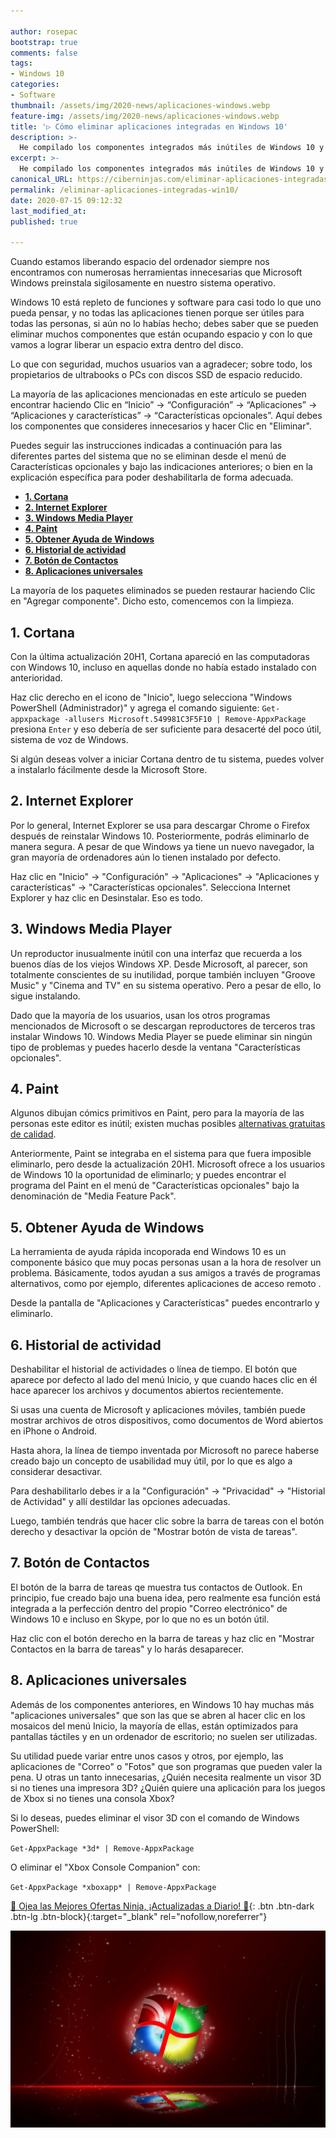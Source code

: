 ```yaml
---

author: rosepac
bootstrap: true
comments: false
tags:
- Windows 10
categories:
- Software
thumbnail: /assets/img/2020-news/aplicaciones-windows.webp
feature-img: /assets/img/2020-news/aplicaciones-windows.webp
title: '▷ Cómo eliminar aplicaciones integradas en Windows 10'
description: >-
  He compilado los componentes integrados más inútiles de Windows 10 y vamos a conocer cómo deshabilitarlos o eliminarlos para liberar espacio en el disco.
excerpt: >-
  He compilado los componentes integrados más inútiles de Windows 10 y vamos a conocer cómo deshabilitarlos o eliminarlos para liberar espacio en el disco.
canonical_URL: https://ciberninjas.com/eliminar-aplicaciones-integradas-win10/
permalink: /eliminar-aplicaciones-integradas-win10/
date: 2020-07-15 09:12:32
last_modified_at: 
published: true

---
```


<!-- https://lifehacker.ru/kak-udalit-prilozheniya-v-windows-10/ -->

Cuando estamos liberando espacio del ordenador siempre nos encontramos con numerosas herramientas innecesarias que Microsoft Windows preinstala sigilosamente en nuestro sistema operativo.

Windows 10 está repleto de funciones y software para casi todo lo que uno pueda pensar, y no todas las aplicaciones tienen porque ser útiles para todas las personas, si aún no lo habías hecho; debes saber que se pueden eliminar muchos componentes que están ocupando espacio y con lo que vamos a lograr liberar un espacio extra dentro del disco.

Lo que con seguridad, muchos usuarios van a agradecer; sobre todo, los propietarios de ultrabooks o PCs con discos SSD de espacio reducido.

La mayoría de las aplicaciones mencionadas en este artículo se pueden encontrar haciendo Clic en “Inicio” → “Configuración” → “Aplicaciones” → “Aplicaciones y características” → “Características opcionales”. Aquí debes los componentes que consideres innecesarios y hacer Clic en "Eliminar".

Puedes seguir las instrucciones indicadas a continuación para las diferentes partes del sistema que no se eliminan desde el menú de Características opcionales y bajo las indicaciones anteriores; o bien en la explicación específica para poder deshabilitarla de forma adecuada.
- [**1. Cortana**](#1-cortana)
- [**2. Internet Explorer**](#2-internet-explorer)
- [**3. Windows Media Player**](#3-windows-media-player)
- [**4. Paint**](#4-paint)
- [**5. Obtener Ayuda de Windows**](#5-obtener-ayuda-de-windows)
- [**6. Historial de actividad**](#6-historial-de-actividad)
- [**7. Botón de Contactos**](#7-botón-de-contactos)
- [**8. Aplicaciones universales**](#8-aplicaciones-universales)

La mayoría de los paquetes eliminados se pueden restaurar haciendo Clic en "Agregar componente". Dicho esto, comencemos con la limpieza.

## **1. Cortana**

Con la última actualización 20H1, Cortana apareció en las computadoras con Windows 10, incluso en aquellas donde no había estado instalado con anterioridad.

Haz clic derecho en el icono de "Inicio", luego selecciona "Windows PowerShell (Administrador)" y agrega el comando siguiente: `Get-appxpackage -allusers Microsoft.549981C3F5F10 | Remove-AppxPackage` presiona `Enter` y eso debería de ser suficiente para desacerté del poco útil, sistema de voz de Windows.

Si algún deseas volver a iniciar Cortana dentro de tu sistema, puedes volver a instalarlo fácilmente desde la Microsoft Store.

## **2. Internet Explorer**

Por lo general, Internet Explorer se usa para descargar Chrome o Firefox después de reinstalar Windows 10. Posteriormente, podrás eliminarlo de manera segura. A pesar de que Windows ya tiene un nuevo navegador, la gran mayoría de ordenadores aún lo tienen instalado por defecto.

Haz clic en "Inicio" → "Configuración" → "Aplicaciones" → "Aplicaciones y características" → "Características opcionales". Selecciona Internet Explorer y haz clic en Desinstalar. Eso es todo.

## **3. Windows Media Player**

Un reproductor inusualmente inútil con una interfaz que recuerda a los buenos días de los viejos Windows XP. Desde Microsoft, al parecer, son totalmente conscientes de su inutilidad, porque también incluyen "Groove Music" y "Cinema and TV" en su sistema operativo. Pero a pesar de ello, lo sigue instalando.

Dado que la mayoría de los usuarios, usan los otros programas mencionados de Microsoft o se descargan reproductores de terceros tras instalar Windows 10. Windows Media Player se puede eliminar sin ningún tipo de problemas y puedes hacerlo desde la ventana "Características opcionales".

## **4. Paint**

Algunos dibujan cómics primitivos en Paint, pero para la mayoría de las personas este editor es inútil; existen muchas posibles [alternativas gratuitas de calidad](https://ciberninjas.com/16-mejores-alternativas-paint-gratis/).

Anteriormente, Paint se integraba en el sistema para que fuera imposible eliminarlo, pero desde la actualización 20H1. Microsoft ofrece a los usuarios de Windows 10 la oportunidad de eliminarlo; y puedes encontrar el programa del Paint en el menú de "Características opcionales" bajo la denominación de "Media Feature Pack".

## **5. Obtener Ayuda de Windows**

La herramienta de ayuda rápida incoporada end Windows 10 es un componente básico que muy pocas personas usan a la hora de resolver un problema. Básicamente, todos ayudan a sus amigos a través de programas alternativos, como por ejemplo, diferentes aplicaciones de acceso remoto .

Desde la pantalla de "Aplicaciones y Características" puedes encontrarlo y eliminarlo.

## **6. Historial de actividad**

Deshabilitar el historial de actividades o línea de tiempo. El botón que aparece por defecto al lado del menú Inicio, y que cuando haces clic en él hace aparecer los archivos y documentos abiertos recientemente.

Si usas una cuenta de Microsoft y aplicaciones móviles, también puede mostrar archivos de otros dispositivos, como documentos de Word abiertos en iPhone o Android.

Hasta ahora, la línea de tiempo inventada por Microsoft no parece haberse creado bajo un concepto de usabilidad muy útil, por lo que es algo a considerar desactivar.

Para deshabilitarlo debes ir a la "Configuración" → "Privacidad" → "Historial de Actividad" y allí destildar las opciones adecuadas.

Luego, también tendrás que hacer clic sobre la barra de tareas con el botón derecho y desactivar la opción de "Mostrar botón de vista de tareas".

## **7. Botón de Contactos**

El botón de la barra de tareas qe muestra tus contactos de Outlook. En principio, fue creado bajo una buena idea, pero realmente esa función está integrada a la perfección dentro del propio "Correo electrónico" de Windows 10 e incluso en Skype, por lo que no es un botón útil.

Haz clic con el botón derecho en la barra de tareas y haz clic en "Mostrar Contactos en la barra de tareas" y lo harás desaparecer.

## **8. Aplicaciones universales**

Además de los componentes anteriores, en Windows 10 hay muchas más "aplicaciones universales" que son las que se abren al hacer clic en los mosaicos del menú Inicio, la mayoría de ellas, están optimizados para pantallas táctiles y en un ordenador de escritorio; no suelen ser utilizadas.

Su utilidad puede variar entre unos casos y otros, por ejemplo, las aplicaciones de "Correo" o "Fotos" que son programas que pueden valer la pena. U otras un tanto innecesarias, ¿Quién necesita realmente un visor 3D si no tienes una impresora 3D? ¿Quién quiere una aplicación para los juegos de Xbox si no tienes una consola Xbox?

Si lo deseas, puedes eliminar el visor 3D con el comando de Windows PowerShell:

`Get-AppxPackage *3d* | Remove-AppxPackage`

O eliminar el "Xbox Console Companion" con:

`Get-AppxPackage *xboxapp* | Remove-AppxPackage`

[🎁 Ojea las Mejores Ofertas Ninja, ¡Actualizadas a Diario! 🛒](https://www.amazon.es/shop/cibercursos){: .btn .btn-dark .btn-lg .btn-block}{:target="_blank" rel="nofollow,noreferrer"}

![He compilado los componentes integrados más inútiles de Windows 10 y vamos a conocer cómo deshabilitarlos o eliminarlos para liberar espacio en el disco.](/assets/img/2020-news/aplicaciones-windows.webp "He compilado los componentes integrados más inútiles de Windows 10 y vamos a conocer cómo deshabilitarlos o eliminarlos para liberar espacio en el disco.")